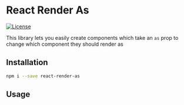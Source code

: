 # React Render As

[![License](https://img.shields.io/badge/License-Apache%202.0-blue.svg)](https://opensource.org/licenses/Apache-2.0)

This library lets you easily create components which take an `as` prop to change which component they should render as

## Installation

```sh
npm i --save react-render-as
```

## Usage
